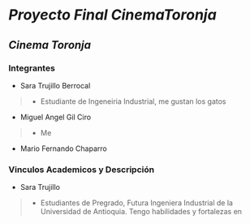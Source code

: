 # *Proyecto Final CinemaToronja*
## *Cinema Toronja*

### Integrantes
*  Sara Trujillo Berrocal
>*  Estudiante de Ingeneiria Industrial, me gustan los gatos
*  Miguel Angel Gil Ciro
>* Me
* Mario Fernando Chaparro

### Vinculos Academicos y Descripción
* Sara Trujillo
>*  Estudiantes de Pregrado, Futura Ingeniera Industrial de la Universidad de Antioquia. Tengo habilidades y fortalezas en 

